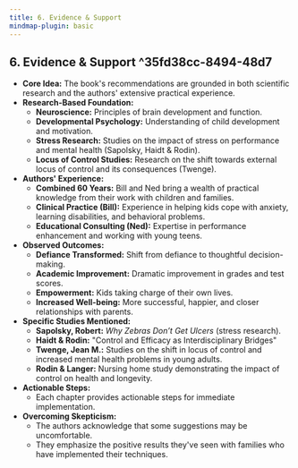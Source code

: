 ```yaml
---
title: 6. Evidence & Support
mindmap-plugin: basic
---
```

## **6. Evidence & Support** ^35fd38cc-8494-48d7
- **Core Idea:** The book's recommendations are grounded in both scientific research and the authors' extensive practical experience.
- **Research-Based Foundation:**
	- **Neuroscience:** Principles of brain development and function.
	- **Developmental Psychology:** Understanding of child development and motivation.
	- **Stress Research:** Studies on the impact of stress on performance and mental health (Sapolsky, Haidt & Rodin).
	- **Locus of Control Studies:** Research on the shift towards external locus of control and its consequences (Twenge).
- **Authors' Experience:**
	- **Combined 60 Years:** Bill and Ned bring a wealth of practical knowledge from their work with children and families.
	- **Clinical Practice (Bill):** Experience in helping kids cope with anxiety, learning disabilities, and behavioral problems.
	- **Educational Consulting (Ned):** Expertise in performance enhancement and working with young teens.
- **Observed Outcomes:**
	- **Defiance Transformed:** Shift from defiance to thoughtful decision-making.
	- **Academic Improvement:** Dramatic improvement in grades and test scores.
	- **Empowerment:** Kids taking charge of their own lives.
	- **Increased Well-being:** More successful, happier, and closer relationships with parents.
- **Specific Studies Mentioned:**
	- **Sapolsky, Robert:** _Why Zebras Don’t Get Ulcers_ (stress research).
	- **Haidt & Rodin:** "Control and Efficacy as Interdisciplinary Bridges"
	- **Twenge, Jean M.:** Studies on the shift in locus of control and increased mental health problems in young adults.
	- **Rodin & Langer:** Nursing home study demonstrating the impact of control on health and longevity.
- **Actionable Steps:**
	- Each chapter provides actionable steps for immediate implementation.
- **Overcoming Skepticism:**
	- The authors acknowledge that some suggestions may be uncomfortable.
	- They emphasize the positive results they've seen with families who have implemented their techniques.